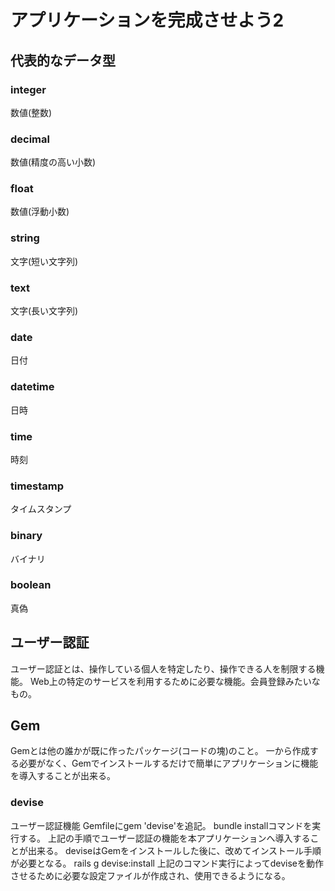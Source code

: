 # アプリケーションを完成させよう2

## 代表的なデータ型
### integer
数値(整数)

### decimal
 数値(精度の高い小数)

### float
数値(浮動小数)

### string
文字(短い文字列)

### text
文字(長い文字列)

### date
日付

### datetime
日時

### time
時刻

### timestamp
タイムスタンプ

### binary
バイナリ

### boolean
真偽

## ユーザー認証
ユーザー認証とは、操作している個人を特定したり、操作できる人を制限する機能。
Web上の特定のサービスを利用するために必要な機能。会員登録みたいなもの。

## Gem
Gemとは他の誰かが既に作ったパッケージ(コードの塊)のこと。
一から作成する必要がなく、Gemでインストールするだけで簡単にアプリケーションに機能を導入することが出来る。

### devise
ユーザー認証機能
Gemfileにgem 'devise'を追記。
bundle installコマンドを実行する。
上記の手順でユーザー認証の機能を本アプリケーションへ導入することが出来る。
deviseはGemをインストールした後に、改めてインストール手順が必要となる。
rails g devise:install
上記のコマンド実行によってdeviseを動作させるために必要な設定ファイルが作成され、使用できるようになる。